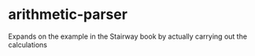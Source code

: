 arithmetic-parser
=================

Expands on the example in the Stairway book by actually carrying out the calculations
